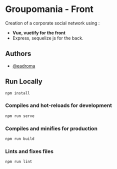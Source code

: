 # Groupomania - Front

Creation of a corporate social network using : 
 - **Vue, vuetify for the front**
 - Express, sequelize js for the back.




## Authors

- [@eadroma](https://www.github.com/eadroma)

## Run Locally

```
npm install
```

### Compiles and hot-reloads for development
```
npm run serve
```

### Compiles and minifies for production
```
npm run build
```

### Lints and fixes files
```
npm run lint
```
